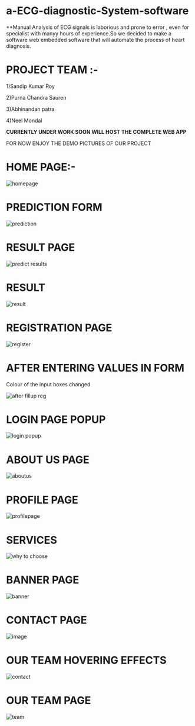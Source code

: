 # a-ECG-diagnostic-System-software
**Manual Analysis of ECG signals is laborious and prone to error , even for specialist with manyy hours of experience.So we decided to make a software web embedded software 
that will automate the process of heart diagnosis.

# PROJECT TEAM :-
1)Sandip Kumar Roy 

2)Purna Chandra Sauren

3)Abhinandan patra

4)Neel Mondal

**CURRENTLY UNDER WORK SOON WILL HOST THE COMPLETE WEB APP**

FOR NOW ENJOY THE DEMO PICTURES OF OUR PROJECT

# HOME PAGE:-

![homepage](https://user-images.githubusercontent.com/101457128/208501984-d5d7d41b-614a-40b9-81b0-2c1be4f5be64.png)

# PREDICTION FORM

![prediction](https://user-images.githubusercontent.com/101457128/208502409-193c0c19-7df8-4c8a-8130-e7510ea5df9f.png)

# RESULT PAGE

![predict results](https://user-images.githubusercontent.com/101457128/208502532-0fdfca32-9ab7-4723-aedf-b66a2efe2030.png)

# RESULT

![result](https://user-images.githubusercontent.com/101457128/208503420-8dc997b7-699c-4f70-ac73-3ad1f429ae71.png)

# REGISTRATION PAGE

![register](https://user-images.githubusercontent.com/101457128/208503492-ba7d193d-6510-4340-8797-bef36035d52d.png)

# AFTER ENTERING VALUES IN FORM 
Colour of the input boxes changed

![after fillup reg](https://user-images.githubusercontent.com/101457128/208503584-f7d242a0-e61b-41c4-8d01-fccc3dae1772.png)

# LOGIN PAGE POPUP

![login popup](https://user-images.githubusercontent.com/101457128/208503733-5bff0a36-d726-422e-b55d-88311f285379.png)


# ABOUT US PAGE

![aboutus](https://user-images.githubusercontent.com/101457128/208503823-bc37ac37-352a-48a2-a296-a7d2587c776b.png)


# PROFILE PAGE

![profilepage](https://user-images.githubusercontent.com/101457128/208503948-6690f998-de84-4fa3-a13a-f75ec9f5a3ec.png)


# SERVICES

![why to choose](https://user-images.githubusercontent.com/101457128/208504007-4c6812df-9ce0-4698-8372-c100305ed7e8.png)


# BANNER PAGE

![banner](https://user-images.githubusercontent.com/101457128/208504081-b0f70654-0787-4454-b501-d0cf97000935.png)


# CONTACT PAGE

![image](https://user-images.githubusercontent.com/101457128/208505044-873ca605-4e42-4179-8945-2b1f877ad5a3.png)


# OUR TEAM HOVERING EFFECTS

![contact](https://user-images.githubusercontent.com/101457128/208504160-7feded1b-230c-4299-9eaf-44364168a049.png)


# OUR TEAM PAGE

![team](https://user-images.githubusercontent.com/101457128/208504192-dca32db3-50ba-4f7e-93cc-fbc48499b3d4.png)



